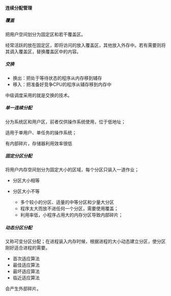 #### 连续分配管理

##### 覆盖

把用户空间划分为固定区和若干覆盖区。

经常活跃的放在固定区，即将访问的放入覆盖区，其他放入外存中。若有需要则将其调入覆盖区，替换覆盖区中的内容。



##### 交换

- 换出：把处于等待状态的程序从内存移到辅存
- 移入：把准备好竞争CPU的程序从辅存移到内存中

中级调度采用的就是交换的技术。



##### 单一连续分配

分为系统区和用户区，前者仅供操作系统使用，位于低地址；

适用于单用户、单任务的操作系统；

有内部碎片，存储器利用效率很低



##### 固定分区分配

将用户内存空间划分为固定大小的区域，每个分区只装入一道作业；

- 分区大小相等

- 分区大小不等

    - 多个较小的分区、适量的中等分区和少量大分区
    - 程序太大而放不进任何一个分区，需要使用覆盖；
    - 利用率低，小程序占用大的内存分区导致内部碎片；

    

##### 动态分区分配

又称可变分区分配；在进程装入内存时候，根据进程的大小动态建立分区，使分区刚好适合进程的需要。

- 首次适应算法
- 最佳适应算法
- 最坏适应算法
- 临近适应算法



会产生外部碎片。